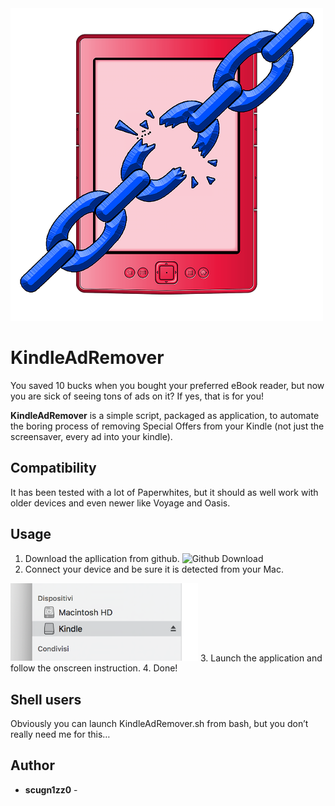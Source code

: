 <img src="media/IconRGB.png" width="500">

KindleAdRemover
======================
You saved 10 bucks when you bought your preferred eBook reader, but now you are sick of seeing tons of ads on it? If yes, that is for you!

**KindleAdRemover** is a simple script, packaged as application, to automate the boring process of removing Special Offers from your Kindle (not just the screensaver, every ad into your kindle).

## Compatibility

It has been tested with a lot of Paperwhites, but it should as well work with older devices and even newer like Voyage and Oasis.

## Usage

1. Download the apllication from github.
![Github Download](media/?.png)
2. Connect your device and be sure it is detected from your Mac.
<img src="media/KindleConnected.png" width="300">
3. Launch the application and follow the onscreen instruction.
4. Done!

## Shell users

Obviously you can launch KindleAdRemover.sh from bash, but you don’t really need me for this…

## Author

* **scugn1zz0** -